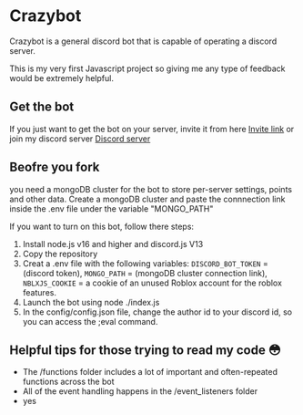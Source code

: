 # Crazybot
Crazybot is a general discord bot that is capable of operating a discord server.

This is my very first Javascript project so giving me any type of feedback would be extremely helpful.


## Get the bot

If you just want to get the bot on your server, invite it from here [Invite link](https://top.gg/bot/799752849163550721) or join my discord server [Discord server](https://discord.gg/vSFp7SjHWp)

## Beofre you fork
you need a mongoDB cluster for the bot to store per-server settings, points and other data. Create a mongoDB cluster and paste the connnection link inside the .env file under the variable "MONGO_PATH"

If you want to turn on this bot, follow there steps:
1. Install node.js v16 and higher and discord.js V13
3. Copy the repository
4. Creat a .env file with the following variables: `DISCORD_BOT_TOKEN` = (discord token), `MONGO_PATH` = (mongoDB cluster connection link), `NBLXJS_COOKIE` = a cookie of an unused Roblox account for the roblox features.
5. Launch the bot using node ./index.js
6. In the config/config.json file, change the author id to your discord id, so you can access the ;eval command.


## Helpful tips for those trying to read my code 😳
* The /functions folder includes a lot of important and often-repeated functions across the bot
* All of the event handling happens in the /event_listeners folder
* yes
